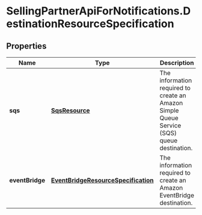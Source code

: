 # SellingPartnerApiForNotifications.DestinationResourceSpecification

## Properties
Name | Type | Description | Notes
------------ | ------------- | ------------- | -------------
**sqs** | [**SqsResource**](SqsResource.md) | The information required to create an Amazon Simple Queue Service (SQS) queue destination. | [optional] 
**eventBridge** | [**EventBridgeResourceSpecification**](EventBridgeResourceSpecification.md) | The information required to create an Amazon EventBridge destination. | [optional] 


